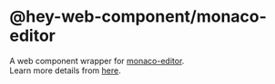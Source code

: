 # @hey-web-component/monaco-editor
A web component wrapper for [monaco-editor](https://microsoft.github.io/monaco-editor/).  
Learn more details from [here](https://hey-web-components.github.io/monaco-editor/).

